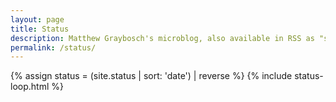 ```yaml
---
layout: page
title: Status
description: Matthew Graybosch's microblog, also available in RSS as "status.xml"
permalink: /status/
---
```


{% assign status = (site.status | sort: 'date') | reverse %}
{% include status-loop.html %}